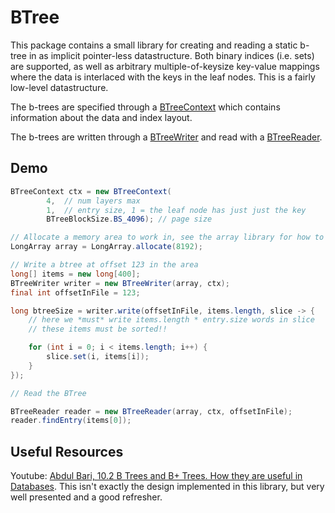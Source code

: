# BTree

This package contains a small library for creating and reading a static b-tree in as implicit pointer-less datastructure.
Both binary indices (i.e. sets) are supported, as well as arbitrary multiple-of-keysize key-value mappings where the data is 
interlaced with the keys in the leaf nodes. This is a fairly low-level datastructure. 

The b-trees are specified through a [BTreeContext](java/nu/marginalia/btree/model/BTreeContext.java)
which contains information about the data and index layout.

The b-trees are written through a [BTreeWriter](java/nu/marginalia/btree/BTreeWriter.java) and 
read with a [BTreeReader](java/nu/marginalia/btree/BTreeReader.java). 

## Demo

```java
BTreeContext ctx = new BTreeContext(
        4,  // num layers max
        1,  // entry size, 1 = the leaf node has just just the key
        BTreeBlockSize.BS_4096); // page size

// Allocate a memory area to work in, see the array library for how to do this with files
LongArray array = LongArray.allocate(8192);

// Write a btree at offset 123 in the area
long[] items = new long[400];
BTreeWriter writer = new BTreeWriter(array, ctx);
final int offsetInFile = 123;

long btreeSize = writer.write(offsetInFile, items.length, slice -> {
    // here we *must* write items.length * entry.size words in slice
    // these items must be sorted!!

    for (int i = 0; i < items.length; i++) {
        slice.set(i, items[i]);
    }
});

// Read the BTree

BTreeReader reader = new BTreeReader(array, ctx, offsetInFile);
reader.findEntry(items[0]);
```

## Useful Resources

Youtube: [Abdul Bari, 10.2 B Trees and B+ Trees. How they are useful in Databases](https://www.youtube.com/watch?v=aZjYr87r1b8). This isn't exactly the design implemented in this library, but very well presented and a good refresher.
